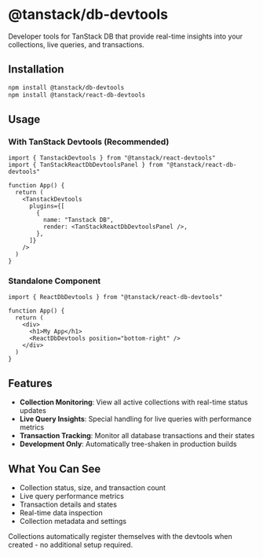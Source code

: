 # @tanstack/db-devtools

Developer tools for TanStack DB that provide real-time insights into your collections, live queries, and transactions.

## Installation

```bash
npm install @tanstack/db-devtools
npm install @tanstack/react-db-devtools
```

## Usage

### With TanStack Devtools (Recommended)

```tsx
import { TanstackDevtools } from "@tanstack/react-devtools"
import { TanStackReactDbDevtoolsPanel } from "@tanstack/react-db-devtools"

function App() {
  return (
    <TanstackDevtools
      plugins={[
        {
          name: "Tanstack DB",
          render: <TanStackReactDbDevtoolsPanel />,
        },
      ]}
    />
  )
}
```

### Standalone Component

```tsx
import { ReactDbDevtools } from "@tanstack/react-db-devtools"

function App() {
  return (
    <div>
      <h1>My App</h1>
      <ReactDbDevtools position="bottom-right" />
    </div>
  )
}
```

## Features

- **Collection Monitoring**: View all active collections with real-time status updates
- **Live Query Insights**: Special handling for live queries with performance metrics
- **Transaction Tracking**: Monitor all database transactions and their states
- **Development Only**: Automatically tree-shaken in production builds

## What You Can See

- Collection status, size, and transaction count
- Live query performance metrics
- Transaction details and states
- Real-time data inspection
- Collection metadata and settings

Collections automatically register themselves with the devtools when created - no additional setup required.
